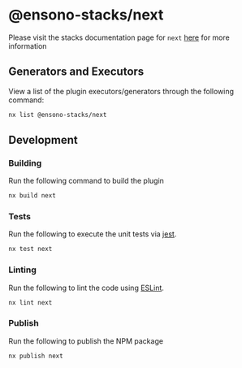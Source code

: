 # @ensono-stacks/next
 
Please visit the stacks documentation page for `next`
[here](https://stacks.ensono.com/docs/nx/next/ensono-stacks-next) for more
information

## Generators and Executors

View a list of the plugin executors/generators through the following command:

```bash
nx list @ensono-stacks/next
```

## Development

### Building

Run the following command to build the plugin

```bash
nx build next
```

### Tests

Run the following to execute the unit tests via [jest](https://jestjs.io/).

```bash
nx test next
```

### Linting

Run the following to lint the code using [ESLint](https://eslint.org/).

```bash
nx lint next
```

### Publish

Run the following to publish the NPM package

```bash
nx publish next
```
